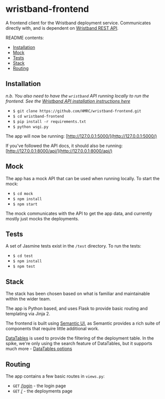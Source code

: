 wristband-frontend
==================

A frontend client for the Wristband deployment service. Communicates directly with, and is dependent on [Wristband REST API](https://github.com/hmrc/wristband).

README contents:

- [Installation](#installation)
- [Mock](#mock)
- [Tests](#tests)
- [Stack](#stack)
- [Routing](#routing)

Installation
------------

*n.b. You also need to have the `wristband` API running locally to run the frontend. See the [Wristband API installation instructions here](https://github.com/hmrc/wristband)*

- `$ git clone https://github.com/HMRC/wristband-frontend.git`
- `$ cd wristband-frontend`
- `$ pip install -r requirements.txt`
- `$ python wsgi.py`

The app will now be running: [http://127.0.0.1:5000/](http://127.0.0.1:5000/)

If you've followed the API docs, it should also be running: [http://127.0.0.1:8000/api/](http://127.0.0.1:8000/api/)

Mock
----

The app has a mock API that can be used when running locally. To start the mock:

- `$ cd mock`
- `$ npm install`
- `$ npm start`

The mock communicates with the API to get the app data, and currently mostly just mocks the deployments.

Tests
-----

A set of Jasmine tests exist in the `/test` directory. To run the tests:

- `$ cd test`
- `$ npm install`
- `$ npm test`

Stack
-----

The stack has been chosen based on what is familiar and maintainable within the wider team.

The app is Python based, and uses Flask to provide basic routing and templating via Jinja 2.

The frontend is built using [Semantic UI](http://semantic-ui.com), as Semantic provides a rich suite of components that require little additional work.

[DataTables](https://www.datatables.net/) is used to provide the filtering of the deployment table. In the spike, we're only using the search feature of DataTables, but it supports much more - [DataTables options](https://www.datatables.net/manual/options)

Routing
-------

The app contains a few basic routes in `views.py`:

- `GET` [/login](http://127.0.0.1:5000/login) - the login page
- `GET` [/](http://127.0.0.1:5000/) - the deployments page
